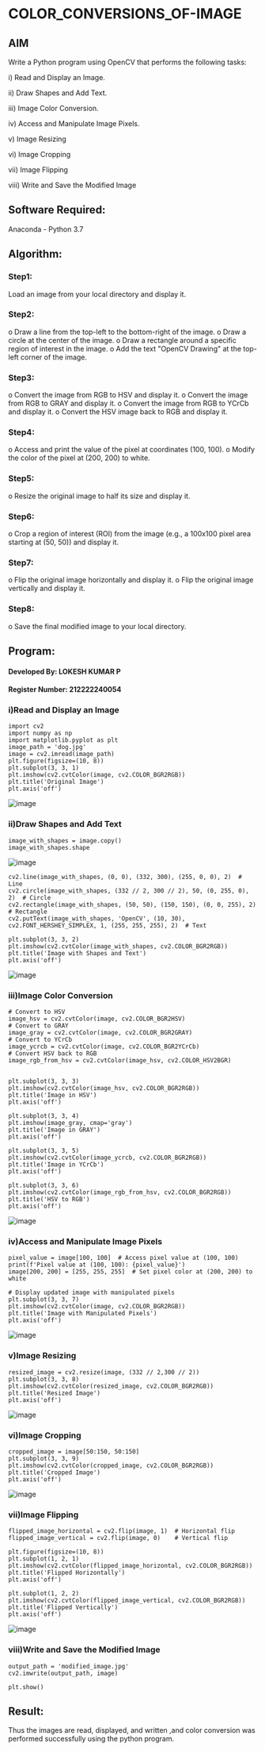# COLOR_CONVERSIONS_OF-IMAGE
## AIM
Write a Python program using OpenCV that performs the following tasks:

i) Read and Display an Image.

ii) 	Draw Shapes and Add Text.

iii) Image Color Conversion.

iv) Access and Manipulate Image Pixels.

v) Image Resizing

vi) Image Cropping

vii) Image Flipping

viii)	Write and Save the Modified Image


## Software Required:
Anaconda - Python 3.7
## Algorithm:
### Step1:
Load an image from your local directory and display it.
### Step2:
o	Draw a line from the top-left to the bottom-right of the image.
o	Draw a circle at the center of the image.
o	Draw a rectangle around a specific region of interest in the image.
o	Add the text "OpenCV Drawing" at the top-left corner of the image.

### Step3:
o	Convert the image from RGB to HSV and display it.
o	Convert the image from RGB to GRAY and display it.
o	Convert the image from RGB to YCrCb and display it.
o	Convert the HSV image back to RGB and display it.

### Step4:
o	Access and print the value of the pixel at coordinates (100, 100).
o	Modify the color of the pixel at (200, 200) to white.

### Step5:
o	Resize the original image to half its size and display it.
### Step6:
o	Crop a region of interest (ROI) from the image (e.g., a 100x100 pixel area starting at (50, 50)) and display it.
### Step7:
o	Flip the original image horizontally and display it.
o	Flip the original image vertically and display it.

### Step8:
o	Save the final modified image to your local directory.


## Program:
#### Developed By: LOKESH KUMAR P
#### Register Number: 212222240054

### i)Read and Display an Image

```
import cv2
import numpy as np
import matplotlib.pyplot as plt
image_path = 'dog.jpg' 
image = cv2.imread(image_path)
plt.figure(figsize=(10, 8))
plt.subplot(3, 3, 1)
plt.imshow(cv2.cvtColor(image, cv2.COLOR_BGR2RGB))
plt.title('Original Image')
plt.axis('off')
```
![image](https://github.com/user-attachments/assets/67ec6190-7635-4614-a92a-7aeda2453ec0)


### ii)Draw Shapes and Add Text

```
image_with_shapes = image.copy()
image_with_shapes.shape
```
![image](https://github.com/user-attachments/assets/28649ac1-732c-40bd-97f2-dd1a95fcfdbf)

```
cv2.line(image_with_shapes, (0, 0), (332, 300), (255, 0, 0), 2)  # Line
cv2.circle(image_with_shapes, (332 // 2, 300 // 2), 50, (0, 255, 0), 2)  # Circle
cv2.rectangle(image_with_shapes, (50, 50), (150, 150), (0, 0, 255), 2)  # Rectangle
cv2.putText(image_with_shapes, 'OpenCV', (10, 30), cv2.FONT_HERSHEY_SIMPLEX, 1, (255, 255, 255), 2)  # Text

plt.subplot(3, 3, 2)
plt.imshow(cv2.cvtColor(image_with_shapes, cv2.COLOR_BGR2RGB))
plt.title('Image with Shapes and Text')
plt.axis('off')
```

![image](https://github.com/user-attachments/assets/257ec635-0eb4-4617-9a0a-5658932e9f24)


### iii)Image Color Conversion
```
# Convert to HSV
image_hsv = cv2.cvtColor(image, cv2.COLOR_BGR2HSV)
# Convert to GRAY
image_gray = cv2.cvtColor(image, cv2.COLOR_BGR2GRAY)
# Convert to YCrCb
image_ycrcb = cv2.cvtColor(image, cv2.COLOR_BGR2YCrCb)
# Convert HSV back to RGB
image_rgb_from_hsv = cv2.cvtColor(image_hsv, cv2.COLOR_HSV2BGR)


plt.subplot(3, 3, 3)
plt.imshow(cv2.cvtColor(image_hsv, cv2.COLOR_BGR2RGB))
plt.title('Image in HSV')
plt.axis('off')

plt.subplot(3, 3, 4)
plt.imshow(image_gray, cmap='gray')
plt.title('Image in GRAY')
plt.axis('off')

plt.subplot(3, 3, 5)
plt.imshow(cv2.cvtColor(image_ycrcb, cv2.COLOR_BGR2RGB))
plt.title('Image in YCrCb')
plt.axis('off')

plt.subplot(3, 3, 6)
plt.imshow(cv2.cvtColor(image_rgb_from_hsv, cv2.COLOR_BGR2RGB))
plt.title('HSV to RGB')
plt.axis('off')
```

![image](https://github.com/user-attachments/assets/79e8273f-5724-46da-8181-35704707f85f)

### iv)Access and Manipulate Image Pixels

```
pixel_value = image[100, 100]  # Access pixel value at (100, 100)
print(f'Pixel value at (100, 100): {pixel_value}')
image[200, 200] = [255, 255, 255]  # Set pixel color at (200, 200) to white

# Display updated image with manipulated pixels
plt.subplot(3, 3, 7)
plt.imshow(cv2.cvtColor(image, cv2.COLOR_BGR2RGB))
plt.title('Image with Manipulated Pixels')
plt.axis('off')
```

![image](https://github.com/user-attachments/assets/97830fbe-635c-4203-b250-6da377cf43a1)

### v)Image Resizing
```
resized_image = cv2.resize(image, (332 // 2,300 // 2))
plt.subplot(3, 3, 8)
plt.imshow(cv2.cvtColor(resized_image, cv2.COLOR_BGR2RGB))
plt.title('Resized Image')
plt.axis('off')
```
![image](https://github.com/user-attachments/assets/1ada6194-39f2-473f-99bc-d9b86edc6f2c)


### vi)Image Cropping
```
cropped_image = image[50:150, 50:150]
plt.subplot(3, 3, 9)
plt.imshow(cv2.cvtColor(cropped_image, cv2.COLOR_BGR2RGB))
plt.title('Cropped Image')
plt.axis('off')

```
![image](https://github.com/user-attachments/assets/172da625-36fa-4907-b20b-0d0b64f7c4d4)


### vii)Image Flipping
```
flipped_image_horizontal = cv2.flip(image, 1)  # Horizontal flip
flipped_image_vertical = cv2.flip(image, 0)    # Vertical flip

plt.figure(figsize=(10, 8))
plt.subplot(1, 2, 1)
plt.imshow(cv2.cvtColor(flipped_image_horizontal, cv2.COLOR_BGR2RGB))
plt.title('Flipped Horizontally')
plt.axis('off')

plt.subplot(1, 2, 2)
plt.imshow(cv2.cvtColor(flipped_image_vertical, cv2.COLOR_BGR2RGB))
plt.title('Flipped Vertically')
plt.axis('off')
```

![image](https://github.com/user-attachments/assets/e5697fdf-4625-4072-9f6e-cba10ded7423)



### viii)Write and Save the Modified Image
```
output_path = 'modified_image.jpg'
cv2.imwrite(output_path, image)

plt.show()

```


## Result:
Thus the images are read, displayed, and written ,and color conversion was performed  successfully using the python program.







